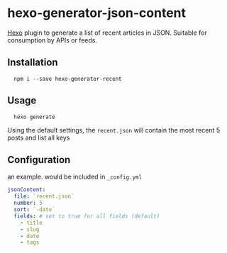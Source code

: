 # hexo-generator-json-content

[Hexo](https://hexo.io/) plugin to generate a list of recent articles in JSON.
Suitable for consumption by APIs or feeds.

## Installation

```
  npm i --save hexo-generator-recent
```

## Usage

```
  hexo generate
```

Using the default settings, the `recent.json` will contain the most recent 5
posts and list all keys

## Configuration

an example. would be included in `_config.yml`

```yaml
jsonContent:
  file: `recent.json`
  number: 5
  sort: `-date`
  fields: # set to true for all fields (default)
    - title
    - slug
    - date
    - tags
```
